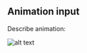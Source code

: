 ## Animation input

Describe animation:

![alt text](https://github.com/tranvanthanh866/animation/input/master/image-describe.GIF?raw=true)
